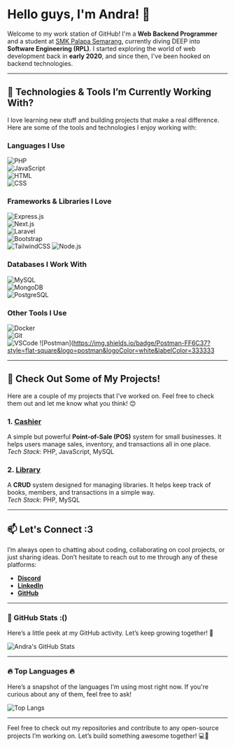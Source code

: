 # Hello guys, I'm Andra! 👋

Welcome to my work station of GitHub! I'm a **Web Backend Programmer** and a student at [SMK Palapa Semarang](https://smkpalapasemarang.sch.id), currently diving DEEP into **Software Engineering (RPL)**. I started exploring the world of web development back in **early 2020**, and since then, I've been hooked on backend technologies.

---

## 🔧 Technologies & Tools I’m Currently Working With?

I love learning new stuff and building projects that make a real difference. Here are some of the tools and technologies I enjoy working with:

### **Languages I Use**
![PHP](https://img.shields.io/badge/PHP-777BB4?style=flat-square&logo=php&logoColor=white&labelColor=333333)  
![JavaScript](https://img.shields.io/badge/JavaScript-F7DF1E?style=flat-square&logo=javascript&logoColor=black&labelColor=333333)  
![HTML](https://img.shields.io/badge/HTML-E34F26?style=flat-square&logo=html5&logoColor=white&labelColor=333333)  
![CSS](https://img.shields.io/badge/CSS-1572B6?style=flat-square&logo=css3&logoColor=white&labelColor=333333)

### **Frameworks & Libraries I Love**
![Express.js](https://img.shields.io/badge/Express.js-000000?style=flat-square&logo=express&logoColor=white&labelColor=333333)  
![Next.js](https://img.shields.io/badge/Next.js-000000?style=flat-square&logo=next.js&logoColor=white&labelColor=333333)  
![Laravel](https://img.shields.io/badge/Laravel-EA4C89?style=flat-square&logo=laravel&logoColor=white&labelColor=333333)  
![Bootstrap](https://img.shields.io/badge/Bootstrap-563D7C?style=flat-square&logo=bootstrap&logoColor=white&labelColor=333333)  
![TailwindCSS](https://img.shields.io/badge/TailwindCSS-06B6D4?style=flat-square&logo=tailwind-css&logoColor=white&labelColor=333333)
![Node.js](https://img.shields.io/badge/Node.js-339933?style=flat-square&logo=node.js&logoColor=white&labelColor=333333)

### **Databases I Work With**
![MySQL](https://img.shields.io/badge/MySQL-4479A1?style=flat-square&logo=mysql&logoColor=white&labelColor=333333)  
![MongoDB](https://img.shields.io/badge/MongoDB-47A248?style=flat-square&logo=mongodb&logoColor=white&labelColor=333333)  
![PostgreSQL](https://img.shields.io/badge/PostgreSQL-336791?style=flat-square&logo=postgresql&logoColor=white&labelColor=333333)

### **Other Tools I Use**
![Docker](https://img.shields.io/badge/Docker-2496ED?style=flat-square&logo=docker&logoColor=white&labelColor=333333)  
![Git](https://img.shields.io/badge/Git-F05032?style=flat-square&logo=git&logoColor=white&labelColor=333333)  
![VSCode](https://img.shields.io/badge/VSCode-007ACC?style=flat-square&logo=visualstudiocode&logoColor=white&labelColor=333333)
![Postman](https://img.shields.io/badge/Postman-FF6C37?style=flat-square&logo=postman&logoColor=white&labelColor=333333

---

## 🌟 Check Out Some of My Projects!

Here are a couple of my projects that I’ve worked on. Feel free to check them out and let me know what you think! 😊

### 1. **[Cashier](https://github.com/AndraZero121/kasir)**
A simple but powerful **Point-of-Sale (POS)** system for small businesses. It helps users manage sales, inventory, and transactions all in one place.  
*Tech Stack*: PHP, JavaScript, MySQL

### 2. **[Library](https://github.com/AndraZero121/perpustakaan)**
A **CRUD** system designed for managing libraries. It helps keep track of books, members, and transactions in a simple way.  
*Tech Stack*: PHP, MySQL

---

## 📫 Let's Connect :3

I’m always open to chatting about coding, collaborating on cool projects, or just sharing ideas. Don’t hesitate to reach out to me through any of these platforms:

- **[Discord](https://discord.com/AndraZero121)**  
- **[LinkedIn](https://www.linkedin.com/in/andra-anursa-764b92317/)**  
- **[GitHub](https://github.com/AndraZero121)**

---

### 🚀 GitHub Stats :()

Here’s a little peek at my GitHub activity. Let’s keep growing together! 🌱

![Andra's GitHub Stats](https://github-readme-stats.vercel.app/api?username=AndraZero121&count_private=true&show_icons=true&hide_title=true&hide=prs&theme=github_dark)

---

### 🔥 Top Languages 🔥

Here’s a snapshot of the languages I’m using most right now. If you're curious about any of them, feel free to ask!

![Top Langs](https://github-readme-stats.vercel.app/api/top-langs/?username=AndraZero121&theme=github_dark&layout=compact&langs_count=8)

---

Feel free to check out my repositories and contribute to any open-source projects I’m working on. Let’s build something awesome together! 💻🚀
